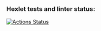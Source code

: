 ### Hexlet tests and linter status:
[![Actions Status](https://github.com/Julie2107/backend-project-44/workflows/hexlet-check/badge.svg)](https://github.com/Julie2107/backend-project-44/actions)